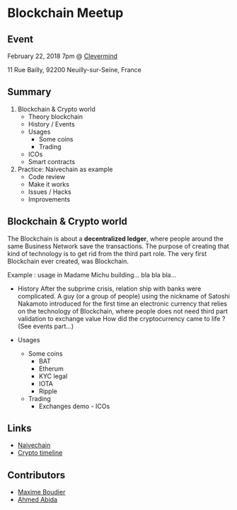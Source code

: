 
# Blockchain Meetup

## Event

February 22, 2018 7pm @ [Clevermind](http://www.clevermind.fr/)

11 Rue Bailly, 92200 Neuilly-sur-Seine, France

## Summary
1. Blockchain & Crypto world
    - Theory blockchain
    - History / Events
    - Usages
      - Some coins
      - Trading
    - ICOs
    - Smart contracts
2. Practice: Naivechain as example
    - Code review
    - Make it works
    - Issues / Hacks
    - Improvements

## Blockchain & Crypto world

The Blockchain is about a **decentralized ledger**, where people around the same Business Network save the transactions. The purpose of creating that kind of technology is to get rid from the third part role.
The very first Blockchain ever created, was Blockchain.

Example : usage in Madame Michu building... bla bla bla...

   - History
After the subprime crisis, relation ship with banks were complicated. A guy (or a group of people) using the nickname of Satoshi Nakamoto introduced for the first time an electronic currency that relies on the technology of Blockchain, where people does not need third part validation to exchange value
How did the cryptocurrency came to life ?
(See events part...)

   - Usages
        - Some coins
            - BAT
            - Etherum
            - KYC legal
            - IOTA
            - Ripple
        - Trading
            - Exchanges demo
    - ICOs

## Links

- [Naivechain](https://github.com/lhartikk/naivechain)
- [Crypto timeline](https://www.cryptotimeline.com/)

## Contributors

- [Maxime Boudier](https://github.com/rdbmax)
- [Ahmed Abida](https://github.com/aabida)
